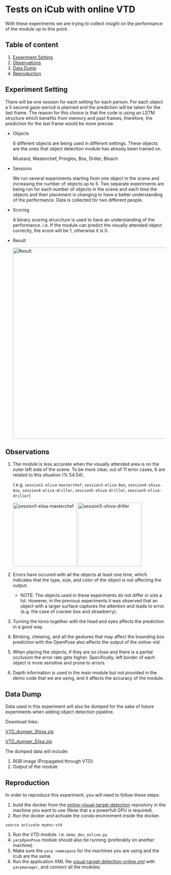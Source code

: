 # Tests on iCub with online VTD
With these experiments we are trying to collect insight on the performance of the module up to this point.

## Table of content
1. [Experiment Setting](#experiment-setting)
2. [Observations](#observations)
3. [Data Dump](#data-dump)
4. [Reproduction](#reproduction)

## Experiment Setting
There will be one session for each setting for each person. For each object a 5 second gaze-period is planned and the prediction will be taken for the last frame. The reason for this choice is that the code is using an LSTM structure which benefits from memory and past frames, therefore, the prediction for the last frame would be more precise. 

- Objects

    6 different objects are being used in different settings. These objects are the ones that object detection module has already been trained on.
    
    Mustard, Masterchef, Pringles, Box, Driller, Bleach
    
- Sessions

    We run several experiments starting from one object in the scene and increasing the number of objects up to 5. Two separate experiments are being run for each number of objects in the scene and each time the objects and their placement is changing to have a better understanding of the performance. Data is collected for two different people.

- Scoring

    A binary scoring struccture is used to have an understanding of the performance. i.e. If the module can predict the visually attended object correctly, the score will be 1, otherwise it is 0. 

- Result

     <img src="/img/result.png" alt="Result" width="600"/>

## Observations
1. The module is less accurate when the visually attended area is on the outer left side of the scene. To be more clear, out of 11 error cases, 6 are related to this situation (% 54.54).

    ( e.g. `session1-elisa-masterchef`, `session3-elisa-box`, `session4-shiva-box`, `session4-elisa-driller`, `session5-shiva-driller`, `session5-elisa-driller`)

    <img src="/img/session1-elisa-masterchef.png" alt="session1-elisa-masterchef" width="200"/>

    <img src="/img/session5-shiva-driller.png" alt="session5-shiva-driller" width="200"/>

2. Errors have occured with all the objects at least one time, which indicates that the type, size, and color of the object is not affecting the output.
    - NOTE: The objects used in these experiments do not differ in size a lot. However, in the previous experiments it was observed that an object with a larger surface captures the attention and leads to error. (e.g. the case of cracker box and strawberry).

3. Turning the torso together with the head and eyes affects the prediction in a good way.
4. Blinking, chewing, and all the gestures that may affect the bounding box prediction with the OpenPose also affects the output of the online-vtd.
5. When placing the objects, if they are so close and there is a partial occlusion the error rate gets higher. Specifically, left border of each object is more sensitive and prone to errors.
6. Depth information is used in the main module but not provided in the demo code that we are using, and it affects the accuracy of the module.

## Data Dump
Data used in this experiment will also be dumped for the sake of future experiments when adding object detection pipeline.

Download links:

[VTD_dumper_Shiva.zip](https://drive.google.com/uc?export=download&id=1OcGZz11U54KtC5uB9VJXhHEm9KbYNzEl)

[VTD_dumper_Elisa.zip](https://drive.google.com/uc?export=download&id=1qqfrwu0lMbRjVL5B-GEyQRn1gFfDb4s2)

The dumped data will include:
1. RGB image (Propagated through VTD)
2. Output of the module


## Reproduction
In order to reproduce this experiment, you will need to follow these steps:
1.  build the docker from the [online-visual-target-detection](https://github.com/shivahanifi/online-visual-target-detection/tree/main/demo_docker) repository in the machine you want to use (Note that a a powerfull GPU is required). 
2. Run the docker and activate the conda environment inside the docker.
```
source activate myenv-vtd
```
3. Run the VTD module. i.e. `demo_dev_online.py` 
3. `yarpOpenPose` module should also be running (preferably on another machine).
3. Make sure the `yarp namespace` for the machines you are using and the icub are the same.
4. Run the application XML file [visual-target-detection-online.xml](https://github.com/shivahanifi/online-visual-target-detection/blob/main/app/scripts/visual-target-detection-online.xml) with `yarpmanager`, and connect all the modules.    